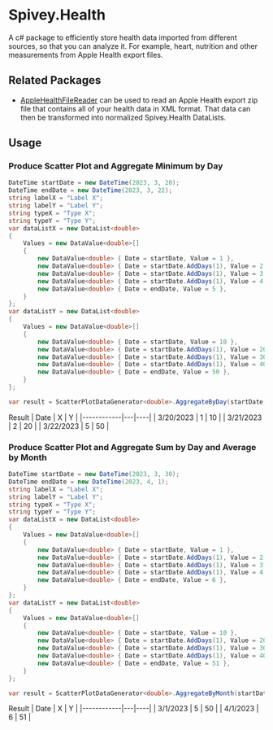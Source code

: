# Spivey.Health
A c# package to efficiently store health data imported from different sources, so that you can analyze it. For example, heart, nutrition and other measurements from Apple Health export files.

## Related Packages
* [AppleHealthFileReader](https://github.com/spiveyworks/AppleHealthFileReader) can be used to read an Apple Health export zip file that contains all of your health data in XML format. That data can then be transformed into normalized Spivey.Health DataLists.

## Usage

### Produce Scatter Plot and Aggregate Minimum by Day
```csharp
DateTime startDate = new DateTime(2023, 3, 20);
DateTime endDate = new DateTime(2023, 3, 22);
string labelX = "Label X";
string labelY = "Label Y";
string typeX = "Type X";
string typeY = "Type Y";
var dataListX = new DataList<double>
{
    Values = new DataValue<double>[]
    {
        new DataValue<double> { Date = startDate, Value = 1 },
        new DataValue<double> { Date = startDate.AddDays(1), Value = 2 },
        new DataValue<double> { Date = startDate.AddDays(1), Value = 3 },
        new DataValue<double> { Date = startDate.AddDays(1), Value = 4 },
        new DataValue<double> { Date = endDate, Value = 5 },
    }
};
var dataListY = new DataList<double>
{
    Values = new DataValue<double>[]
    {
        new DataValue<double> { Date = startDate, Value = 10 },
        new DataValue<double> { Date = startDate.AddDays(1), Value = 20 },
        new DataValue<double> { Date = startDate.AddDays(1), Value = 30 },
        new DataValue<double> { Date = startDate.AddDays(1), Value = 40 },
        new DataValue<double> { Date = endDate, Value = 50 },
    }
};

var result = ScatterPlotDataGenerator<double>.AggregateByDay(startDate, endDate, labelX, typeX, dataListX, labelY, typeY, dataListY, AggregateOperator.Min);
```

Result
| Date       | X | Y  |
|------------|---|----|
| 3/20/2023  | 1 | 10 |
| 3/21/2023  | 2 | 20 |
| 3/22/2023  | 5 | 50 |

### Produce Scatter Plot and Aggregate Sum by Day and Average by Month
```csharp
DateTime startDate = new DateTime(2023, 3, 30);
DateTime endDate = new DateTime(2023, 4, 1);
string labelX = "Label X";
string labelY = "Label Y";
string typeX = "Type X";
string typeY = "Type Y";
var dataListX = new DataList<double>
{
    Values = new DataValue<double>[]
    {
        new DataValue<double> { Date = startDate, Value = 1 },
        new DataValue<double> { Date = startDate.AddDays(1), Value = 2 },
        new DataValue<double> { Date = startDate.AddDays(1), Value = 3 },
        new DataValue<double> { Date = startDate.AddDays(1), Value = 4 },
        new DataValue<double> { Date = endDate, Value = 6 },
    }
};
var dataListY = new DataList<double>
{
    Values = new DataValue<double>[]
    {
        new DataValue<double> { Date = startDate, Value = 10 },
        new DataValue<double> { Date = startDate.AddDays(1), Value = 20 },
        new DataValue<double> { Date = startDate.AddDays(1), Value = 30 },
        new DataValue<double> { Date = startDate.AddDays(1), Value = 40 },
        new DataValue<double> { Date = endDate, Value = 51 },
    }
};

var result = ScatterPlotDataGenerator<double>.AggregateByMonth(startDate, endDate, labelX, typeX, dataListX, labelY, typeY, dataListY, dayAggregateOperator: AggregateOperator.Sum, monthAggregateOperator: AggregateOperator.Average);
```

Result
| Date       | X | Y  |
|------------|---|----|
| 3/1/2023   | 5 | 50 |
| 4/1/2023   | 6 | 51 |